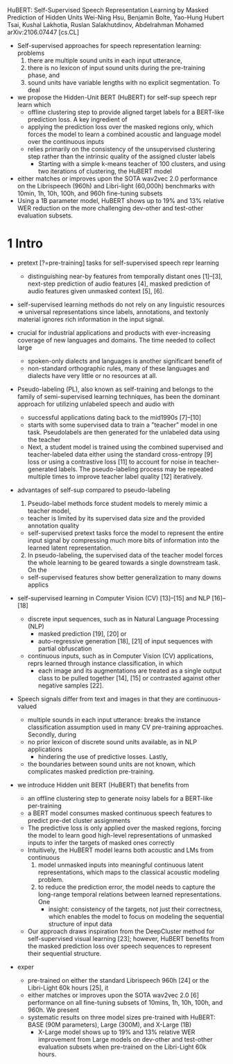 HuBERT: Self-Supervised Speech Representation Learning
  by Masked Prediction of Hidden Units
Wei-Ning Hsu, Benjamin Bolte, Yao-Hung Hubert Tsai, Kushal Lakhotia,
  Ruslan Salakhutdinov, Abdelrahman Mohamed
arXiv:2106.07447 [cs.CL]

* Self-supervised approaches for speech representation learning: problems
  1. there are multiple sound units in each input utterance, 
  1. there is no lexicon of input sound units during the pre-training phase, and 
  1. sound units have variable lengths with no explicit segmentation. To deal
* we propose the Hidden-Unit BERT (HuBERT) for self-sup speech repr learn which
  * offline clustering step to provide aligned target labels for a BERT-like
    prediction loss. A key ingredient of
  * applying the prediction loss over the masked regions only, which 
    forces the model to learn a combined acoustic and language model over the
    continuous inputs
  * relies primarily on the consistency of the unsupervised clustering step
    rather than the intrinsic quality of the assigned cluster labels
    * Starting with a simple k-means teacher of 100 clusters, and using 
      two iterations of clustering, the HuBERT model 
* either matches or improves upon the SOTA wav2vec 2.0 performance on the
  Librispeech (960h) and Libri-light (60,000h) benchmarks 
  with 10min, 1h, 10h, 100h, and 960h fine-tuning subsets
* Using a 1B parameter model, HuBERT shows
  up to 19% and 13% relative WER reduction
  on the more challenging dev-other and test-other evaluation subsets. 

# 1 Intro

* pretext [?=pre-training] tasks for self-supervised speech repr learning
  * distinguishing near-by features from temporally distant ones [1]–[3],
    next-step prediction of audio features [4], 
    masked prediction of audio features given unmasked context [5], [6].

* self-supervised learning methods do not rely on any linguistic resources
  => universal representations since labels, annotations, and textonly material
  ignores rich information in the input signal.

* crucial for industrial applications and products with ever-increasing
  coverage of new languages and domains. The time needed to collect large
  * spoken-only dialects and languages is another significant benefit of
  * non-standard orthographic rules, many of these languages and dialects have
    very little or no resources at all.

* Pseudo-labeling (PL), also known as self-training and belongs to the family
  of semi-supervised learning techniques, has been the dominant approach for
  utilizing unlabeled speech and audio with 
  * successful applications dating back to the mid1990s [7]–[10]
  * starts with some supervised data to train a ”teacher” model in one task.
    Pseudolabels are then generated for the unlabeled data using the teacher
  * Next, a student model is trained using the combined supervised and
    teacher-labeled data either using the standard cross-entropy [9] loss or
    using a contrastive loss [11] to account for noise in teacher-generated
    labels. The pseudo-labeling process may be repeated multiple times to
    improve teacher label quality [12] iteratively.

* advantages of self-sup compared to pseudo-labeling 
  1. Pseudo-label methods force student models to merely mimic a teacher model,
    * teacher is limited by its supervised data size and the provided
      annotation quality
    * self-supervised pretext tasks force the model to represent the entire
      input signal by compressing much more bits of information into the
      learned latent representation.  
  2. In pseudo-labeling, the supervised data of the teacher model forces the
     whole learning to be geared towards a single downstream task. On the
    * self-supervised features show better generalization to many downs applics

* self-supervised learning in Computer Vision (CV) [13]–[15] and NLP [16]–[18]
  * discrete input sequences, such as in Natural Language Processing (NLP)
    * masked prediction [19], [20] or 
    * auto-regressive generation [18], [21] of input sequences with partial obfuscation
  * continuous inputs, such as in Computer Vision (CV) applications, reprs
    learned through instance classification, in which 
    * each image and its augmentations are treated as a single output class to
      be pulled together [14], [15] or contrasted against other negative
      samples [22].

* Speech signals differ from text and images in that they are continuous-valued
  * multiple sounds in each input utterance: breaks the instance classification
    assumption used in many CV pre-training approaches. Secondly, during
  * no prior lexicon of discrete sound units available, as in NLP applications
    * hindering the use of predictive losses. Lastly, 
  * the boundaries between sound units are not known, which 
    complicates masked prediction pre-training.

* we introduce Hidden unit BERT (HuBERT) that benefits from 
  * an offline clustering step 
    to generate noisy labels for a BERT-like per-training
  * a BERT model consumes masked continuous speech features 
    to predict pre-det cluster assignments
  * The predictive loss is only applied over the masked regions, forcing the
    model to learn good high-level representations of unmasked inputs 
    to infer the targets of masked ones correctly
  * Intuitively, the HuBERT model learns both acoustic and LMs from continuous
    1. model unmasked inputs into meaningful continuous latent representations,
      which maps to the classical acoustic modeling problem.
    2. to reduce the prediction error, the model needs to capture the
       long-range temporal relations between learned representations. One
       * insight: consistency of the targets, not just their correctness, which
         enables the model to focus on modeling the sequential structure of
         input data
  * Our approach draws inspiration from the DeepCluster method for
    self-supervised visual learning [23]; however, HuBERT benefits from the
    masked prediction loss over speech sequences to represent their sequential
    structure.

* exper
  * pre-trained on either the standard Librispeech 960h [24] or the Libri-Light
    60k hours [25], it 
  * either matches or improves upon the SOTA wav2vec 2.0 [6] performance 
    on all fine-tuning subsets of 10mins, 1h, 10h, 100h, and 960h.  We present
  * systematic results on three model sizes pre-trained with HuBERT: BASE (90M
    parameters), Large (300M), and X-Large (1B)
    * X-Large model shows up to 19% and 13% relative WER improvement from Large
      models on dev-other and test-other evaluation subsets 
      when pre-trained on the Libri-Light 60k hours.
